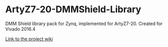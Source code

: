 # ArtyZ7-20-DMMShield-Library <!-- Replace this line with the project name -->
DMM Shield library pack for Zynq, implemented for ArtyZ7-20.
Created for Vivado 2016.4

[Link to the project wiki](https://reference.digilentinc.com/reference/add-ons/dmm-shield/zynqlibraryuserguide)


